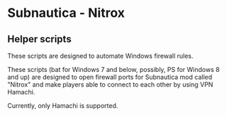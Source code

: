 # Subnautica - Nitrox
## Helper scripts

These scripts are designed to automate Windows firewall rules.

These scripts (bat for Windows 7 and below, possibly, PS for Windows 8 and up) are designed
to open firewall ports for Subnautica mod called "Nitrox" and make players able to connect 
to each other by using VPN Hamachi.

Currently, only Hamachi is supported.
